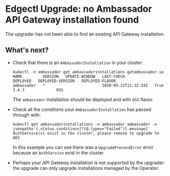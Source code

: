 # Edgectl Upgrade: no Ambassador API Gateway installation found

The upgrader has not been able to find an existing API Gateway installation.

## What's next?

* Check that there is an `AmbassadorInstallation` in your cluster:
  ```
  kubectl -n ambassador get ambassadorinstallations.getambassador.io              
  NAME         VERSION   UPDATE-WINDOW   LAST-CHECK             DEPLOYED   DEPLOYED-VERSION   DEPLOYED-FLAVOR
  ambassador   *                         2020-05-21T21:32:24Z   True       1.4.3              OSS
  ```
  The `ambassador` installation should be deployed and with `OSS` flavor.

* Check all the _conditions_ your `AmbassadorInstallation` has passed through with:
  ```
  kubectl get ambassadorinstallations -n ambassador ambassador -o jsonpath='{.status.conditions[?(@.type=="Failed")].message}'
  AuthService(s) exist in the cluster, please remove to upgrade to AES
  ```
  In this example you can see there was a `UpgradePrecondError` error because an `AuthService`
  exist in the cluster.
  
* Perhaps your API Gateway installation is not supported by the upgrader: the upgrade can only
  upgrade installations managed by the Operator.
